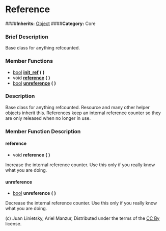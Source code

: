#  Reference  
####**Inherits:** [Object](class_object)
####**Category:** Core

###  Brief Description  
Base class for anything refcounted.

###  Member Functions 
  * [bool](class_bool)  **[init&#95;ref](#init_ref)**  **(** **)**
  * void  **[reference](#reference)**  **(** **)**
  * [bool](class_bool)  **[unreference](#unreference)**  **(** **)**

###  Description  
Base class for anything refcounted. Resource and many other helper objects inherit this. References keep an internal reference counter so they are only released when no longer in use.

###  Member Function Description  

#### <a name="reference">reference</a>
  * void  **reference**  **(** **)**

Increase the internal reference counter. Use this only if you really know what you are doing.

#### <a name="unreference">unreference</a>
  * [bool](class_bool)  **unreference**  **(** **)**

Decrease the internal reference counter. Use this only if you really know what you are doing.


(c) Juan Linietsky, Ariel Manzur, Distributed under the terms of the [CC By](https://creativecommons.org/licenses/by/3.0/legalcode) license.
